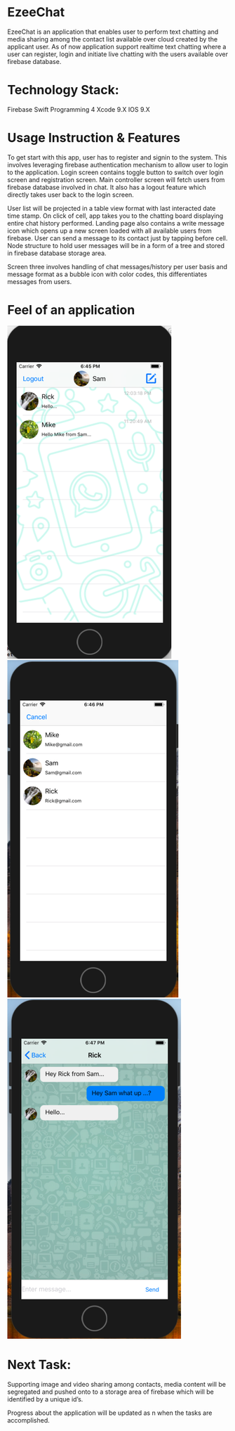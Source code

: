 # EzeeChat

EzeeChat is an application that enables user to perform text chatting and media sharing among the contact list available over cloud created by the applicant user. 
As of now application support realtime text chatting where a user can register, login and initiate live chatting with the users available over firebase database.


# Technology Stack: 
Firebase
Swift Programming 4
Xcode 9.X
IOS 9.X

# Usage Instruction & Features
To get start with this app, user has to register and signin to the system.  This involves leveraging firebase authentication mechanism to allow user to login to the application. Login screen contains toggle button to switch over login screen and registration screen.
Main controller screen will fetch users from firebase database involved in chat. It also has a logout feature which directly takes user back to the login screen.


User list will be projected in a table view format with last interacted date time stamp. On click of cell, app takes you to the chatting board displaying entire chat history performed.
Landing page also contains a write message icon which opens up a new screen loaded with all available users from firebase. User can send a message to its contact just by tapping before cell.
Node structure to hold user messages will be in a form of a tree and stored in firebase database storage area.

Screen three involves handling of chat messages/history per user basis and message format as a bubble icon with color codes, this differentiates messages from users.

# Feel of an application 
![Screenshot listing user inbox](Img1.png) ![Screenshot listing available users](Img2.png) ![Chatroom](Img3.png)


# Next Task:
Supporting image and video sharing among contacts, media content will be segregated and pushed onto to a storage area of firebase which will be identified by a unique id’s.

Progress about the application will be updated as n when the tasks are accomplished.


